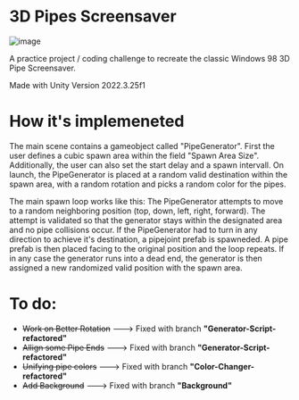 # 3D Pipes Screensaver
![image](https://github.com/DatenLauch/3D-Pipes-Screensaver/assets/103434272/a98565a4-ddd5-4823-b407-65202b9ce5bc)

A practice project / coding challenge to recreate the classic Windows 98 3D Pipe Screensaver.

Made with Unity Version 2022.3.25f1

# How it's implemeneted
 
The main scene contains a gameobject called "PipeGenerator". First the user defines a cubic spawn area within the field "Spawn Area Size". Additionally, the user can also set the start delay and a spawn intervall. On launch, the PipeGenerator is placed at a random valid destination within the spawn area, with a random rotation and picks a random color for the pipes.

The main spawn loop works like this: The PipeGenerator attempts to move to a random neighboring position (top, down, left, right, forward). The attempt is validated so that the generator stays within the designated area and no pipe collisions occur. If the PipeGenerator had to turn in any direction to achieve it's destination, a pipejoint prefab is spawneded. A pipe prefab is then placed facing to the original position and the loop repeats. If in any case the generator runs into a dead end, the generator is then assigned a new randomized valid position with the spawn area.

# To do:

* ~~Work on Better Rotation~~ ---> Fixed with branch **"Generator-Script-refactored"**
* ~~Allign some Pipe Ends~~ ---> Fixed with branch **"Generator-Script-refactored"**
* ~~Unifying pipe colors~~ ---> Fixed with branch **"Color-Changer-refactored"**
* ~~Add Background~~ ---> Fixed with branch **"Background"**


